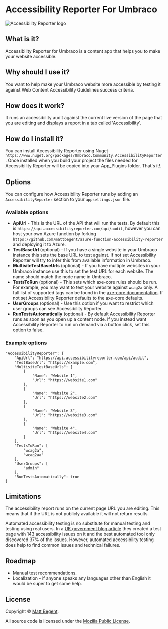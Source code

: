 # Accessibility Reporter For Umbraco

![Accessibility Reporter logo](https://raw.githubusercontent.com/mattbegent/umbraco-accessibility-reporter/main/logos/logo64.png)

## What is it?

Accessibility Reporter for Umbraco is a content app that helps you to make your website accessible.

## Why should I use it?

You want to help make your Umbraco website more accessible by testing it against Web Content Accessibility Guidelines success criteria.

## How does it work?

It runs an accessibility audit against the current live version of the page that you are editing and displays a report in a tab called 'Accessibility'.

## How do I install it?

You can install Accessibility Reporter using Nuget `https://www.nuget.org/packages/Umbraco.Community.AccessibilityReporter`. Once installed when you build your project the files needed for Accessibility Reporter will be copied into your App_Plugins folder. That's it!.

## Options

You can configure how Accessibility Reporter runs by adding an `AccessibilityReporter` section to your `appsettings.json` file.

### Available options

- **ApiUrl** - This is the URL of the API that will run the tests. By default this is `https://api.accessibilityreporter.com/api/audit`, however you can host your own Azure function by forking `https://github.com/mattbegent/azure-function-accessibility-reporter` and deploying it to Azure.  
- **TestBaseUrl** (optional) - If you have a single website in your Umbraco instance this sets the base URL to test against. If not set Accessibility Reporter will try to infer this from available information in Umbraco.
- **MultisiteTestBaseUrls** (optional) - If you have multiple websites in your Umbraco instance use this to set the test URL for each website. The name should match the node name in Umbraco.
- **TestsToRun** (optional) - This sets which axe-core rules should be run. For example, you may want to test your website against `wcag2a` only. A full list of supported tags can be found in the [axe-core documentation](https://www.deque.com/axe/core-documentation/api-documentation/#axe-core-tags). If not set Accessibility Reporter defaults to the axe-core defaults. 
- **UserGroups** (optional) - Use this option if you want to restrict which user groups can see Accessibility Reporter.
- **RunTestsAutomatically** (optional) - By default Accessibility Reporter runs as soon as you open up a content node. If you instead want Accessibility Reporter to run on demand via a button click, set this option to false.

### Example options

    "AccessibilityReporter": {
        "ApiUrl": "https://api.accessibilityreporter.com/api/audit",
        "TestBaseUrl": "https://example.com",
        "MultisiteTestBaseUrls": [
            {
                "Name": "Website 1",
                "Url": "https://website1.com"
            },
            {
                "Name": "Website 2",
                "Url": "https://website2.com"
            },
            {
                "Name": "Website 3",
                "Url": "https://website3.com"
            },
            {
                "Name": "Website 4",
                "Url": "https://website4.com"
            }
        ],
        "TestsToRun": [
            "wcag2a",
            "wcag2aa"
        ],
        "UserGroups": [
            "admin"
        ],
        "RunTestsAutomatically": true
    }

## Limitations

The accessibility report runs on the current page URL you are editing. This means that if the URL is not publicly available it will not return results.

Automated accessibility testing is no substitute for manual testing and testing using real users. In a [UK government blog article](https://accessibility.blog.gov.uk/2017/02/24/what-we-found-when-we-tested-tools-on-the-worlds-least-accessible-webpage/) they created a test page with 143 accessibility issues on it and the best automated tool only discovered 37% of the issues. However, automated accessibility testing does help to find common issues and technical failures.

## Roadmap

- Manual test recommendations.
- Localization - if anyone speaks any languages other than English it would be super to get some help.

## License

Copyright © [Matt Begent](https://mattbegent.co.uk/).

All source code is licensed under the [Mozilla Public License](https://github.com/mattbegent/azure-function-accessibility-reporter/blob/main/LICENSE).